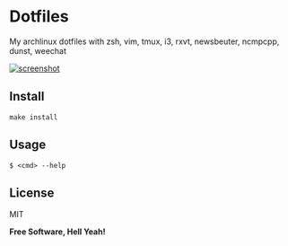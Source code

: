 Dotfiles
===

My archlinux dotfiles with zsh, vim, tmux, i3, rxvt, newsbeuter, ncmpcpp, dunst, weechat

[![screenshot](https://raw.githubusercontent.com/ston3o/dotfiles/master/screenshot.png)](https://raw.githubusercontent.com/ston3o/dotfiles/master/screenshot.png)

Install
---

`make install`

Usage
---

`$ <cmd> --help`

License
---

MIT

**Free Software, Hell Yeah!**
